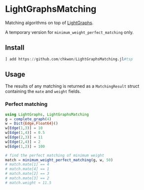 # LightGraphsMatching


Matching algorithms on top of [LightGraphs](https://github.com/JuliaGraphs/LightGraphs.jl).

A temporary version for `minimum_weight_perfect_matching` only.

## Install 

```julia
] add https://github.com/chkwon/LightGraphsMatching.jl#tsp
```



## Usage

The results of any matching is returned as a `MatchingResult` struct
containing the `mate` and `weight` fields.


### Perfect matching


```julia
using LightGraphs, LightGraphsMatching
g = complete_graph(4)
w = Dict{Edge,Float64}()
w[Edge(1,3)] = 10
w[Edge(1,4)] = 0.5
w[Edge(2,3)] = 11
w[Edge(2,4)] = 2
w[Edge(1,2)] = 100

# find the perfect matching of minimum weight
match = minimum_weight_perfect_matching(g, w, 50)
# match.mate[1] == 4
# match.mate[4] == 1
# match.mate[2] == 3
# match.mate[3] == 2
# match.weight ≈ 11.5
```
